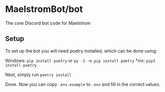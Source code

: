# MaelstromBot/bot

The core Discord bot code for Maelstrom

## Setup

To set up the bot you will need poetry installed, which can be done using:

Windows: `pip install poetry` or `py -3 -m pip install poetry`
*nix: `pip3 install poetry`

Next, simply run `poetry install`

Done. Now you can copy `.env.example` to `.env` and fill in the correct values.
